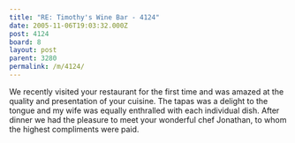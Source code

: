 ```yaml
---
title: "RE: Timothy's Wine Bar - 4124"
date: 2005-11-06T19:03:32.000Z
post: 4124
board: 8
layout: post
parent: 3280
permalink: /m/4124/
---
```

We recently visited your restaurant for the first time and was amazed at the quality and presentation of your cuisine.  The tapas was a delight to the tongue and my wife was equally enthralled with each individual dish. After dinner we had the pleasure to meet your wonderful chef Jonathan, to whom the highest compliments were paid.
